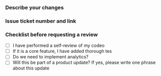 ### Describe your changes

### Issue ticket number and link

### Checklist before requesting a review
- [ ]  I have performed a self-review of my codeо
- [ ] If it is a core feature, I have added thorough tes
- [ ] Do we need to implement analytics?
- [ ] Will this be part of a product update? If yes, please write one phrase about this update
